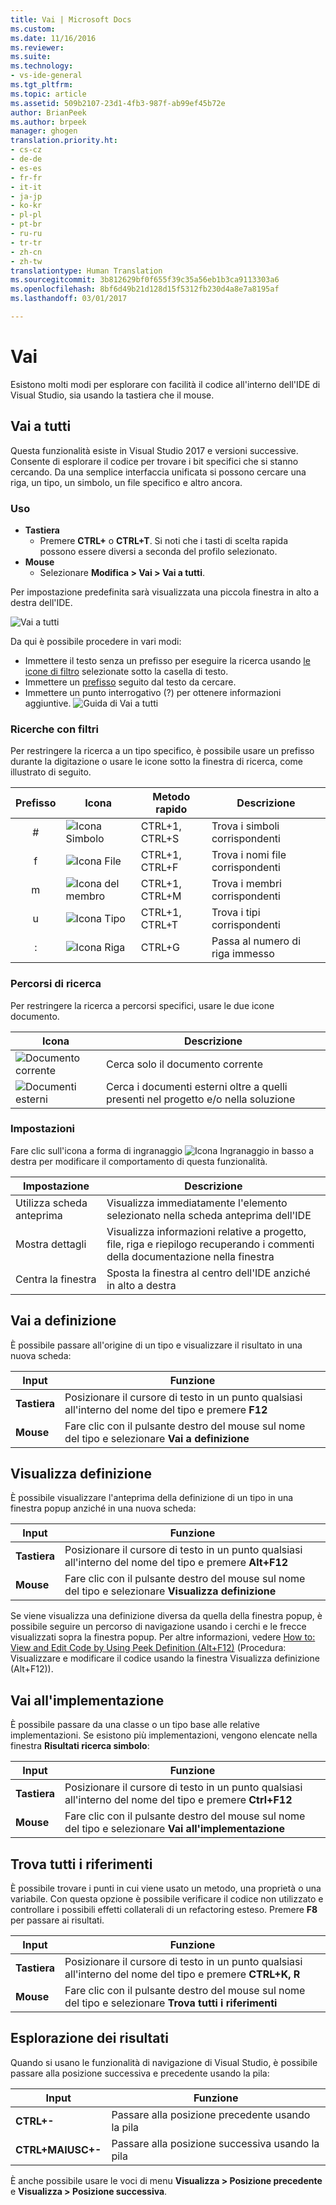 ```yaml
---
title: Vai | Microsoft Docs
ms.custom: 
ms.date: 11/16/2016
ms.reviewer: 
ms.suite: 
ms.technology:
- vs-ide-general
ms.tgt_pltfrm: 
ms.topic: article
ms.assetid: 509b2107-23d1-4fb3-987f-ab99ef45b72e
author: BrianPeek
ms.author: brpeek
manager: ghogen
translation.priority.ht:
- cs-cz
- de-de
- es-es
- fr-fr
- it-it
- ja-jp
- ko-kr
- pl-pl
- pt-br
- ru-ru
- tr-tr
- zh-cn
- zh-tw
translationtype: Human Translation
ms.sourcegitcommit: 3b812629bf0f655f39c35a56eb1b3ca9113303a6
ms.openlocfilehash: 8bf6d49b21d128d15f5312fb230d4a8e7a8195af
ms.lasthandoff: 03/01/2017

---
```


# <a name="go-to"></a>Vai
Esistono molti modi per esplorare con facilità il codice all'interno dell'IDE di Visual Studio, sia usando la tastiera che il mouse.

<!-- VERSIONLESS -->
## <a name="go-to-all"></a>Vai a tutti
Questa funzionalità esiste in Visual Studio 2017 e versioni successive.  Consente di esplorare il codice per trovare i bit specifici che si stanno cercando.  Da una semplice interfaccia unificata si possono cercare una riga, un tipo, un simbolo, un file specifico e altro ancora.

### <a name="how-to-use"></a>Uso
* **Tastiera**
  * Premere **CTRL+** o **CTRL+T**.  Si noti che i tasti di scelta rapida possono essere diversi a seconda del profilo selezionato.
* **Mouse**
  * Selezionare **Modifica > Vai > Vai a tutti**.

Per impostazione predefinita sarà visualizzata una piccola finestra in alto a destra dell'IDE.

![Vai a tutti](media/gotoall.png)

Da qui è possibile procedere in vari modi:
* Immettere il testo senza un prefisso per eseguire la ricerca usando [le icone di filtro](#filtered-searches) selezionate sotto la casella di testo.
* Immettere un [prefisso](#filtered-searches) seguito dal testo da cercare.
* Immettere un punto interrogativo (?) per ottenere informazioni aggiuntive.
  ![Guida di Vai a tutti](media/gotoall_help.png)

### <a name="filtered-searches"></a>Ricerche con filtri
Per restringere la ricerca a un tipo specifico, è possibile usare un prefisso durante la digitazione o usare le icone sotto la finestra di ricerca, come illustrato di seguito.

Prefisso | Icona | Metodo rapido | Descrizione
:----: | ---- | -------- | ---
#      | ![Icona Simbolo](media/gotoall_symbolicon.png) | CTRL+1, CTRL+S | Trova i simboli corrispondenti
f      | ![Icona File](media/gotoall_fileicon.png)     | CTRL+1, CTRL+F | Trova i nomi file corrispondenti
m      | ![Icona del membro](media/gotoall_membericon.png) | CTRL+1, CTRL+M | Trova i membri corrispondenti
u      | ![Icona Tipo](media/gotoall_typeicon.png)     | CTRL+1, CTRL+T | Trova i tipi corrispondenti
:      | ![Icona Riga](media/gotoall_lineicon.png)     | CTRL+G         | Passa al numero di riga immesso

### <a name="search-locations"></a>Percorsi di ricerca
Per restringere la ricerca a percorsi specifici, usare le due icone documento.

Icona | Descrizione
---- | ---
![Documento corrente](media/gotoall_currentdocument.png) | Cerca solo il documento corrente
![Documenti esterni](media/gotoall_external.png) | Cerca i documenti esterni oltre a quelli presenti nel progetto e/o nella soluzione

### <a name="settings"></a>Impostazioni
Fare clic sull'icona a forma di ingranaggio ![Icona Ingranaggio](media/gotoall_gear.png) in basso a destra per modificare il comportamento di questa funzionalità.

Impostazione | Descrizione
------- | ---
Utilizza scheda anteprima | Visualizza immediatamente l'elemento selezionato nella scheda anteprima dell'IDE
Mostra dettagli    | Visualizza informazioni relative a progetto, file, riga e riepilogo recuperando i commenti della documentazione nella finestra
Centra la finestra   | Sposta la finestra al centro dell'IDE anziché in alto a destra
<!-- END VERSIONLESS -->

## <a name="go-to-definition"></a>Vai a definizione
È possibile passare all'origine di un tipo e visualizzare il risultato in una nuova scheda:

Input        | Funzione 
------------ | ---
**Tastiera** | Posizionare il cursore di testo in un punto qualsiasi all'interno del nome del tipo e premere **F12**
**Mouse**    | Fare clic con il pulsante destro del mouse sul nome del tipo e selezionare **Vai a definizione**

## <a name="peek-definition"></a>Visualizza definizione
È possibile visualizzare l'anteprima della definizione di un tipo in una finestra popup anziché in una nuova scheda:

Input        | Funzione 
------------ | ---
**Tastiera** | Posizionare il cursore di testo in un punto qualsiasi all'interno del nome del tipo e premere **Alt+F12**
**Mouse**    | Fare clic con il pulsante destro del mouse sul nome del tipo e selezionare **Visualizza definizione**

Se viene visualizza una definizione diversa da quella della finestra popup, è possibile seguire un percorso di navigazione usando i cerchi e le frecce visualizzati sopra la finestra popup.  Per altre informazioni, vedere [How to: View and Edit Code by Using Peek Definition (Alt+F12)](how-to-view-and-edit-code-by-using-peek-definition-alt-plus-f12.md) (Procedura: Visualizzare e modificare il codice usando la finestra Visualizza definizione (Alt+F12)).

## <a name="go-to-implementation"></a>Vai all'implementazione
È possibile passare da una classe o un tipo base alle relative implementazioni.  Se esistono più implementazioni, vengono elencate nella finestra **Risultati ricerca simbolo**:

Input        | Funzione 
------------ | ---
**Tastiera** | Posizionare il cursore di testo in un punto qualsiasi all'interno del nome del tipo e premere **Ctrl+F12**
**Mouse**    | Fare clic con il pulsante destro del mouse sul nome del tipo e selezionare **Vai all'implementazione**

## <a name="find-all-references"></a>Trova tutti i riferimenti
È possibile trovare i punti in cui viene usato un metodo, una proprietà o una variabile.  Con questa opzione è possibile verificare il codice non utilizzato e controllare i possibili effetti collaterali di un refactoring esteso.  Premere **F8** per passare ai risultati.

Input        | Funzione 
------------ | ---
**Tastiera** | Posizionare il cursore di testo in un punto qualsiasi all'interno del nome del tipo e premere **CTRL+K, R**
**Mouse**    | Fare clic con il pulsante destro del mouse sul nome del tipo e selezionare **Trova tutti i riferimenti**

## <a name="navigating-results"></a>Esplorazione dei risultati
Quando si usano le funzionalità di navigazione di Visual Studio, è possibile passare alla posizione successiva e precedente usando la pila:

Input        | Funzione 
------------ | ---
**CTRL+-**          | Passare alla posizione precedente usando la pila
**CTRL+MAIUSC+-**    | Passare alla posizione successiva usando la pila

È anche possibile usare le voci di menu **Visualizza > Posizione precedente** e **Visualizza > Posizione successiva**.

